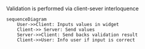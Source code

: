 Validation is performed via client-sever interloquence

```mermaid
sequenceDiagram
    User->>Client: Inputs values in widget
    Client->> Server: Send values  
    Server->>Client: Send backs validation result
    Client->>User: Info user if input is correct
```
